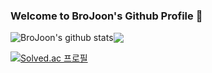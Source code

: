 ### Welcome to BroJoon's Github Profile 👋 
<img align="center" src="https://github-readme-stats.anuraghazra1.vercel.app/api?username=BroJoon&show_icons=true&include_all_commits=true&theme=material-palenight" alt="BroJoon's github stats" /><img align="center" src="https://github-readme-stats.anuraghazra1.vercel.app/api/top-langs/?username=BroJoon&layout=compact&theme=material-palenight" />
<div>
  
[![Solved.ac
프로필](http://mazassumnida.wtf/api/v2/generate_badge?boj=ydngjink1)](https://solved.ac/ydngjink1)
</div>
